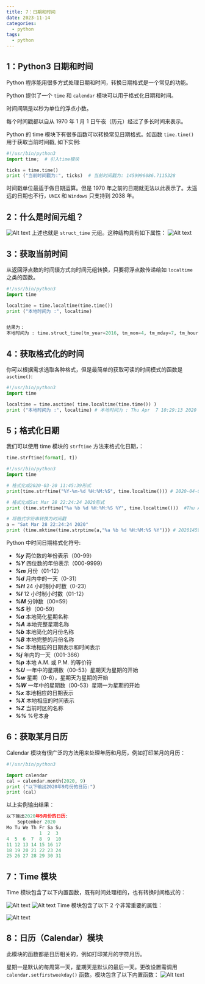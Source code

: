 ```yaml
---
title: 7：日期和时间
date: 2023-11-14  
categories:
  - python
tags:
  - python
---
```


## 1：Python3 日期和时间
Python 程序能用很多方式处理日期和时间，转换日期格式是一个常见的功能。

Python 提供了一个 `time` 和 `calendar` 模块可以用于格式化日期和时间。

时间间隔是以秒为单位的浮点小数。

每个时间戳都以自从 1970 年 1 月 1 日午夜（历元）经过了多长时间来表示。

Python 的 time 模块下有很多函数可以转换常见日期格式。如函数 `time.time()` 用于获取当前时间戳, 如下实例:
```python
#!/usr/bin/python3
import time;  # 引入time模块

ticks = time.time()
print ("当前时间戳为:", ticks)  # 当前时间戳为: 1459996086.7115328
```
时间戳单位最适于做日期运算。但是 1970 年之前的日期就无法以此表示了。太遥远的日期也不行，`UNIX` 和 `Windows` 只支持到 2038 年。

## 2：什么是时间元组？
![Alt text](./assets/image6.png)
上述也就是 `struct_time` 元组。这种结构具有如下属性：
![Alt text](./assets/image7.png)

## 3：获取当前时间
从返回浮点数的时间辍方式向时间元组转换，只要将浮点数传递给如 `localtime` 之类的函数。

```python
#!/usr/bin/python3
import time

localtime = time.localtime(time.time())
print ("本地时间为 :", localtime)


结果为：
本地时间为 : time.struct_time(tm_year=2016, tm_mon=4, tm_mday=7, tm_hour=10, tm_min=28, tm_sec=49, tm_wday=3, tm_yday=98, tm_isdst=0)

```

## 4：获取格式化的时间
你可以根据需求选取各种格式，但是最简单的获取可读的时间模式的函数是 `asctime()`:
```python
#!/usr/bin/python3
import time

localtime = time.asctime( time.localtime(time.time()) )
print ("本地时间为 :", localtime) # 本地时间为 : Thu Apr  7 10:29:13 2020

```

## 5；格式化日期
我们可以使用 time 模块的 `strftime` 方法来格式化日期，：

```python
time.strftime(format[, t])
```

```python
#!/usr/bin/python3
import time

# 格式化成2020-03-20 11:45:39形式
print(time.strftime("%Y-%m-%d %H:%M:%S", time.localtime())) # 2020-04-07 10:29:46

# 格式化成Sat Mar 28 22:24:24 2020形式
print (time.strftime("%a %b %d %H:%M:%S %Y", time.localtime()))  #Thu Apr 07 10:29:46

# 将格式字符串转换为时间戳
a = "Sat Mar 28 22:24:24 2020"
print (time.mktime(time.strptime(a,"%a %b %d %H:%M:%S %Y"))) # 20201459175064.0
```

Python 中时间日期格式化符号:
- ***%y***  两位数的年份表示（00-99）
- ***%Y*** 四位数的年份表示（000-9999）
- ***%m*** 月份（01-12）
- ***%d*** 月内中的一天（0-31）
- ***%H*** 24 小时制小时数（0-23）
- ***%I*** 12 小时制小时数（01-12）
- ***%M*** 分钟数（00=59）
- ***%S*** 秒（00-59）
- ***%a*** 本地简化星期名称
- ***%A*** 本地完整星期名称
- ***%b*** 本地简化的月份名称
- ***%B*** 本地完整的月份名称
- ***%c*** 本地相应的日期表示和时间表示
- ***%j*** 年内的一天（001-366）
- ***%p*** 本地 A.M. 或 P.M. 的等价符
- ***%U*** 一年中的星期数（00-53）星期天为星期的开始
- ***%w*** 星期（0-6），星期天为星期的开始
- ***%W*** 一年中的星期数（00-53）星期一为星期的开始
- ***%x*** 本地相应的日期表示
- ***%X*** 本地相应的时间表示
- ***%Z*** 当前时区的名称
- ***%%*** %号本身

## 6：获取某月日历
Calendar 模块有很广泛的方法用来处理年历和月历，例如打印某月的月历：

```python
#!/usr/bin/python3

import calendar
cal = calendar.month(2020, 9)
print ("以下输出2020年9月份的日历:")
print (cal)
```

以上实例输出结果：

```python
以下输出2020年9月份的日历:    
    September 2020
Mo Tu We Th Fr Sa Su             
            1  2  3 
4  5  6  7  8  9  10
11 12 13 14 15 16 17
18 19 20 21 22 23 24
25 26 27 28 29 30 31
```

## 7：Time 模块
Time 模块包含了以下内置函数，既有时间处理相的，也有转换时间格式的：

![Alt text](./assets/image8.png)
![Alt text](./assets/image9.png)
Time 模块包含了以下 2 个非常重要的属性：

![Alt text](./assets/image10.png)

## 8：日历（Calendar）模块
此模块的函数都是日历相关的，例如打印某月的字符月历。

星期一是默认的每周第一天，星期天是默认的最后一天。更改设置需调用`calendar.setfirstweekday()` 函数。模块包含了以下内置函数：
![Alt text](./assets/image11.png)